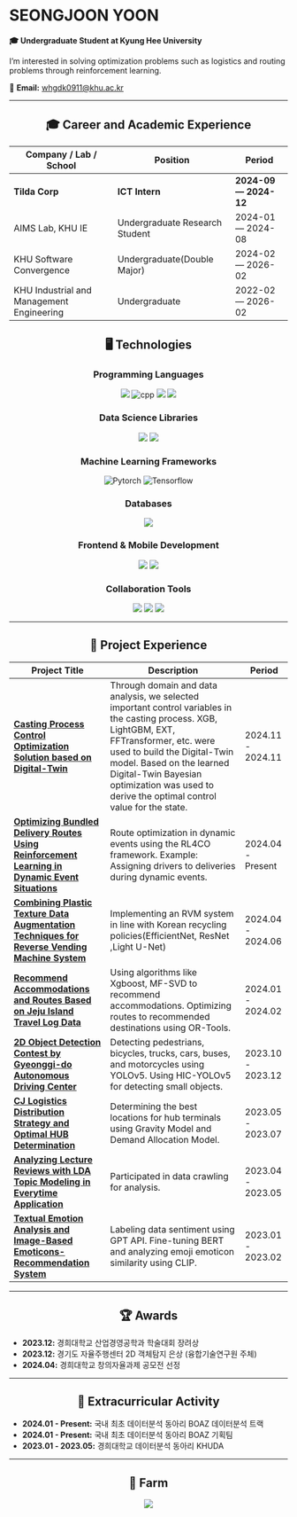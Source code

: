 # SEONGJOON YOON

**🎓 Undergraduate Student at Kyung Hee University**

I’m interested in solving optimization problems such as logistics and routing problems through reinforcement learning.

📧 **Email:** [whgdk0911@khu.ac.kr](mailto:whgdk0911@khu.ac.kr)

---

<div align="center">
  
## 🎓 Career and Academic Experience



| Company / Lab / School                    | Position                       | Period            |
| ----------------------------------------- | ------------------------------ | ----------------- |
| **Tilda Corp**                            | **ICT Intern**                 | **2024-09 — 2024-12** |
| AIMS Lab, KHU IE                          | Undergraduate Research Student | 2024-01 — 2024-08 |
| KHU Software Convergence                  | Undergraduate(Double Major)    | 2024-02 — 2026-02     |
| KHU Industrial and Management Engineering | Undergraduate                  | 2022-02 — 2026-02     |

</div>

<div align="center">
  
## 🖥 Technologies

</div>

<div align="center">

### Programming Languages

<img src="https://img.shields.io/badge/Python-3776AB?style=for-the-badge&logo=Python&logoColor=white">
<img alt="cpp" src="https://img.shields.io/badge/c++-%2300599C.svg?style=for-the-badge&logo=c%2B%2B&logoColor=white">
<img src="https://img.shields.io/badge/JavaScript-F7DF1E?style=for-the-badge&logo=JavaScript&logoColor=white">
<img src="https://img.shields.io/badge/PHP-777BB4?style=for-the-badge&logo=PHP&logoColor=white">

### Data Science Libraries

<img src="https://img.shields.io/badge/Numpy-013243?style=for-the-badge&logo=Numpy&logoColor=white">
<img src="https://img.shields.io/badge/Pandas-150458?style=for-the-badge&logo=Pandas&logoColor=white">

### Machine Learning Frameworks

<img alt="Pytorch" src="https://img.shields.io/badge/PyTorch-EE4C2C?style=for-the-badge&logo=pytorch&logoColor=white">
<img alt="Tensorflow" src="https://img.shields.io/badge/TensorFlow-%23FF6F00.svg?style=for-the-badge&logo=TensorFlow&logoColor=white">

### Databases

<img src="https://img.shields.io/badge/MySQL-4479A1?style=for-the-badge&logo=MySQL&logoColor=white">

### Frontend & Mobile Development

<img src="https://img.shields.io/badge/React-61DAFB?style=for-the-badge&logo=React&logoColor=black">
<img src="https://img.shields.io/badge/Flutter-02569B?style=for-the-badge&logo=Flutter&logoColor=white">

### Collaboration Tools

<img src="https://img.shields.io/badge/Notion-000000?style=for-the-badge&logo=Notion&logoColor=white">
<img src="https://img.shields.io/badge/Microsoft Teams-6264A7?style=for-the-badge&logo=Microsoft Teams&logoColor=white">
<img src="https://img.shields.io/badge/Slack-4A154B?style=for-the-badge&logo=Slack&logoColor=white">

</div>

---

<div align="center">
  
## 💼 Project Experience

</div>

| **Project Title**                                                                                                                                                                     | **Description**                                                                                                                   | **Period**        |
| ------------------------------------------------------------------------------------------------------------------------------------------------------------------------------------- | --------------------------------------------------------------------------------------------------------------------------------- | ----------------- |
| [**Casting Process Control Optimization Solution based on Digital-Twin**](https://github.com/muk-jjang/2024_KAMP_casting_optimization_competition)|Through domain and data analysis, we selected important control variables in the casting process. XGB, LightGBM, EXT, FFTransformer, etc. were used to build the Digital-Twin model. Based on the learned Digital-Twin Bayesian optimization was used to derive the optimal control value for the state.|2024.11 - 2024.11|
| [**Optimizing Bundled Delivery Routes Using Reinforcement Learning in Dynamic Event Situations**](https://github.com/OptiMaps)                                                        | Route optimization in dynamic events using the RL4CO framework. Example: Assigning drivers to deliveries during dynamic events.   | 2024.04 - Present |
| [**Combining Plastic Texture Data Augmentation Techniques for Reverse Vending Machine System**](https://github.com/muk-jjang/2024_DataCapstone_Recycling_Fiery)                       | Implementing an RVM system in line with Korean recycling policies(EfficientNet, ResNet ,Light U-Net)                              | 2024.04 - 2024.06 |
| [**Recommend Accommodations and Routes Based on Jeju Island Travel Log Data**](https://github.com/muk-jjang/22_MiniProject_BBGG)                                                      | Using algorithms like Xgboost, MF-SVD to recommend accommodations. Optimizing routes to recommended destinations using OR-Tools.  | 2024.01 - 2024.02 |
| [**2D Object Detection Contest by Gyeonggi-do Autonomous Driving Center**](https://github.com/muk-jjang/Autonomous-driving_2d_object_detection)                                       | Detecting pedestrians, bicycles, trucks, cars, buses, and motorcycles using YOLOv5. Using HIC-YOLOv5 for detecting small objects. | 2023.10 - 2023.12 |
| [**CJ Logistics Distribution Strategy and Optimal HUB Determination**](https://github.com/muk-jjang/CJ-Logistics-Distribution-Strategy-and-Optimal-HUB-Determination)                 | Determining the best locations for hub terminals using Gravity Model and Demand Allocation Model.                                 | 2023.05 - 2023.07 |
| [**Analyzing Lecture Reviews with LDA Topic Modeling in Everytime Application**](https://github.com/muk-jjang/-LDA-)                                                                  | Participated in data crawling for analysis.                                                                                       | 2023.04 - 2023.05 |
| [**Textual Emotion Analysis and Image-Based Emoticons-Recommendation System**](https://github.com/muk-jjang/Textual-Emotion-Analysis-and-Image-Based-Emoticons-Recommendation-System) | Labeling data sentiment using GPT API. Fine-tuning BERT and analyzing emoji emoticon similarity using CLIP.                       | 2023.01 - 2023.02 |

---

<div align="center">
  
## 🏆 Awards

</div>

- **2023.12:** 경희대학교 산업경영공학과 학술대회 장려상
- **2023.12:** 경기도 자율주행센터 2D 객체탐지 은상 (융합기술연구원 주체)
- **2024.04:** 경희대학교 창의자율과제 공모전 선정

---

<div align="center">
  
## 🎯 Extracurricular Activity

</div>

- **2024.01 - Present:** 국내 최초 데이터분석 동아리 BOAZ 데이터분석 트랙
- **2024.01 - Present:** 국내 최초 데이터분석 동아리 BOAZ 기획팀
- **2023.01 - 2023.05:** 경희대학교 데이터분석 동아리 KHUDA

---

<div align="center">
  
## 🐻 Farm

</div>
<p align="center">
  <a href="https://github.com/devxb/gitanimals">
    <img src="https://render.gitanimals.org/farms/muk-jjang"/>
  </a>
</p>
